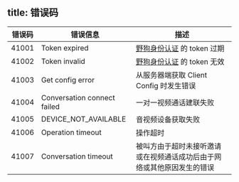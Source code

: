title: 错误码
---

| 错误码 | 错误信息                       | 描述                                                 |
| ----- | ----------------------------- | --------------------------------------------------- |
| 41001 | Token expired                 | [野狗身份认证](/auth/iOS/index.html) 的 token 过期     |
| 41002 | Token invalid                 | [野狗身份认证](/auth/iOS/index.html) 的 token 无效     |
| 41003 | Get config error              | 从服务器端获取 Client Config 时发生错误                 |
| 41004 | Conversation connect failed   | 一对一视频通话建联失败                                       |
| 41005 | DEVICE_NOT_AVAILABLE          | 音视频设备获取失败                                     |
| 41006 | Operation timeout             | 操作超时                                             |           
| 41007 | Conversation timeout          | 被叫方由于超时未接听邀请或在视频通话成功后由于网络或其他原因发生的错误|
